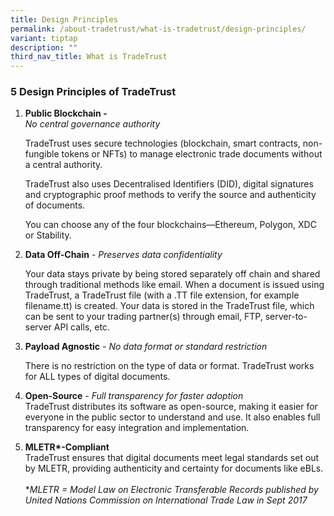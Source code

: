 ```yaml
---
title: Design Principles
permalink: /about-tradetrust/what-is-tradetrust/design-principles/
variant: tiptap
description: ""
third_nav_title: What is TradeTrust
---
```

<h3><strong>5 Design Principles of TradeTrust</strong></h3>
<ol data-tight="true" class="tight">
<li>
<p><strong>Public Blockchain - </strong>
<br><em>No central governance authority</em> 
<br>
</p>
<p>TradeTrust uses secure technologies (blockchain, smart contracts, non-fungible
tokens or NFTs) to manage electronic trade documents without a central
authority.</p>
<p>TradeTrust also uses Decentralised Identifiers (DID), digital signatures
and cryptographic proof methods to verify the source and authenticity of
documents.</p>
<p>You can choose any of the four blockchains—Ethereum, Polygon, XDC or Stability.</p>
<p></p>
</li>
<li>
<p><strong>Data Off-Chain</strong> - <em>Preserves data confidentiality</em>
</p>
<p></p>
<p>Your data stays private by being stored separately off chain and shared
through traditional methods like email. When a document is issued using
TradeTrust, a TradeTrust file (with a .TT file extension, for example
<a rel="noopener noreferrer nofollow" target="_blank">filename.tt</a>) is created. Your data is stored in the TradeTrust file,
which can be sent to your trading partner(s) through email, FTP, server-to-server
API calls, etc.</p>
</li>
</ol>
<ol start="3" data-tight="true" class="tight">
<li>
<p><strong>Payload Agnostic</strong> - <em>No data format or standard restriction</em>
</p>
<p></p>
<p>There is no restriction on the type of data or format. TradeTrust works
for ALL types of digital documents.</p>
</li>
</ol>
<p></p>
<ol start="4" data-tight="true" class="tight">
<li>
<p><strong>Open-Source</strong> - <em>Full transparency for faster adoption</em> 
<br>TradeTrust distributes its software as open-source, making it easier for
everyone in the public sector to understand and use. It also enables full
transparency for easy integration and implementation.</p>
</li>
</ol>
<p></p>
<ol start="5" data-tight="true" class="tight">
<li>
<p><strong>MLETR*-Compliant</strong> 
<br>TradeTrust ensures that digital documents meet legal standards set out
by MLETR, providing authenticity and certainty for documents like eBLs.
<br>
<br>*<em>MLETR = Model Law on Electronic Transferable Records published by United Nations Commission on International Trade Law in Sept 2017</em>
</p>
</li>
</ol>
<p></p>
